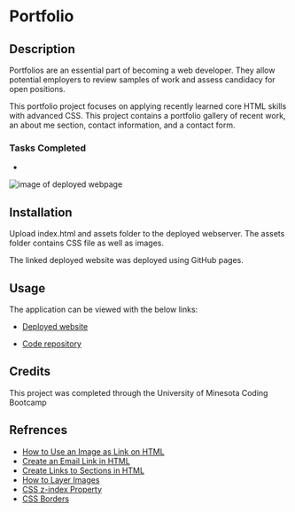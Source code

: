 # Portfolio

## Description
Portfolios are an essential part of becoming a web developer. They allow potential employers to review samples of work and assess candidacy for open positions. 

This portfolio project focuses on applying recently learned core HTML skills with advanced CSS. This project contains a portfolio gallery of recent work, an about me section, contact information, and a contact form.

### Tasks Completed 
*

![image of deployed webpage]()


## Installation
Upload index.html and assets folder to the deployed webserver. The assets folder contains CSS file as well as images.

The linked deployed website was deployed using GitHub pages.

## Usage
The application can be viewed with the below links:

* [Deployed website]()

* [Code repository]()

## Credits
This project was completed through the University of Minesota Coding Bootcamp
 
## Refrences 
* [How to Use an Image as Link  on HTML](https://www.tutorialspoint.com/How-to-use-an-image-as-a-link-in-HTML#:~:text=To%20use%20image%20as%20a,add%20the%20height%20and%20width)
* [Create an Email Link in HTML](https://www.wikihow.com/Create-an-Email-Link-in-HTML)
* [Create Links to Sections in HTML](https://www.computerhope.com/issues/ch000049.htm#:~:text=the%20id%20selector-,Using%20%23top%20or%20%23bottom,section%20to%20see%20what%20happens.)
* [How to Layer Images](https://stackoverflow.com/questions/48474/how-do-i-position-one-image-on-top-of-another-in-html)
* [CSS z-index Property](https://www.w3schools.com/cssref/pr_pos_z-index.asp)
* [CSS Borders](https://www.w3schools.com/css/css_border.asp)
